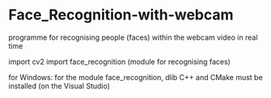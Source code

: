# Face_Recognition-with-webcam
programme for recognising people (faces) within the webcam video in real time

import cv2
import face_recognition (module for recognising faces)

for Windows: for the module face_recognition, dlib C++ and CMake must be installed (on the Visual Studio)
